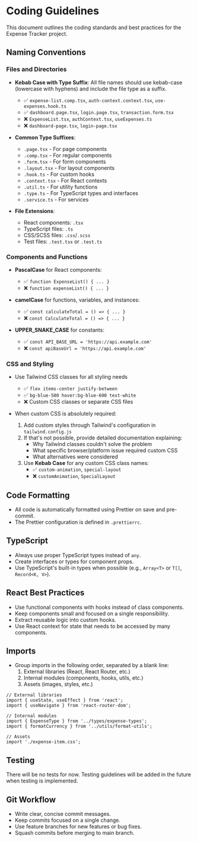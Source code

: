 # Coding Guidelines

This document outlines the coding standards and best practices for the Expense Tracker project.

## Naming Conventions

### Files and Directories

- **Kebab Case with Type Suffix**: All file names should use kebab-case (lowercase with hyphens) and include the file type as a suffix.

  - ✅ `expense-list.comp.tsx`, `auth-context.context.tsx`, `use-expenses.hook.ts`
  - ✅ `dashboard.page.tsx`, `login.page.tsx`, `transaction.form.tsx`
  - ❌ `ExpenseList.tsx`, `authContext.tsx`, `useExpenses.ts`
  - ❌ `dashboard-page.tsx`, `login-page.tsx`

- **Common Type Suffixes**:

  - `.page.tsx` - For page components
  - `.comp.tsx` - For regular components
  - `.form.tsx` - For form components
  - `.layout.tsx` - For layout components
  - `.hook.ts` - For custom hooks
  - `.context.tsx` - For React contexts
  - `.util.ts` - For utility functions
  - `.type.ts` - For TypeScript types and interfaces
  - `.service.ts` - For services

- **File Extensions**:
  - React components: `.tsx`
  - TypeScript files: `.ts`
  - CSS/SCSS files: `.css`/`.scss`
  - Test files: `.test.tsx` or `.test.ts`

### Components and Functions

- **PascalCase** for React components:

  - ✅ `function ExpenseList() { ... }`
  - ❌ `function expenseList() { ... }`

- **camelCase** for functions, variables, and instances:

  - ✅ `const calculateTotal = () => { ... }`
  - ❌ `const CalculateTotal = () => { ... }`

- **UPPER_SNAKE_CASE** for constants:
  - ✅ `const API_BASE_URL = 'https://api.example.com'`
  - ❌ `const apiBaseUrl = 'https://api.example.com'`

### CSS and Styling

- Use Tailwind CSS classes for all styling needs

  - ✅ `flex items-center justify-between`
  - ✅ `bg-blue-500 hover:bg-blue-600 text-white`
  - ❌ Custom CSS classes or separate CSS files

- When custom CSS is absolutely required:
  1. Add custom styles through Tailwind's configuration in `tailwind.config.js`
  2. If that's not possible, provide detailed documentation explaining:
     - Why Tailwind classes couldn't solve the problem
     - What specific browser/platform issue required custom CSS
     - What alternatives were considered
  3. Use **Kebab Case** for any custom CSS class names:
     - ✅ `custom-animation`, `special-layout`
     - ❌ `customAnimation`, `SpecialLayout`

## Code Formatting

- All code is automatically formatted using Prettier on save and pre-commit.
- The Prettier configuration is defined in `.prettierrc`.

## TypeScript

- Always use proper TypeScript types instead of `any`.
- Create interfaces or types for component props.
- Use TypeScript's built-in types when possible (e.g., `Array<T>` or `T[]`, `Record<K, V>`).

## React Best Practices

- Use functional components with hooks instead of class components.
- Keep components small and focused on a single responsibility.
- Extract reusable logic into custom hooks.
- Use React context for state that needs to be accessed by many components.

## Imports

- Group imports in the following order, separated by a blank line:
  1. External libraries (React, React Router, etc.)
  2. Internal modules (components, hooks, utils, etc.)
  3. Assets (images, styles, etc.)

```tsx
// External libraries
import { useState, useEffect } from 'react';
import { useNavigate } from 'react-router-dom';

// Internal modules
import { ExpenseType } from '../types/expense-types';
import { formatCurrency } from '../utils/format-utils';

// Assets
import './expense-item.css';
```

## Testing

There will be no tests for now. Testing guidelines will be added in the future when testing is implemented.

## Git Workflow

- Write clear, concise commit messages.
- Keep commits focused on a single change.
- Use feature branches for new features or bug fixes.
- Squash commits before merging to main branch.
